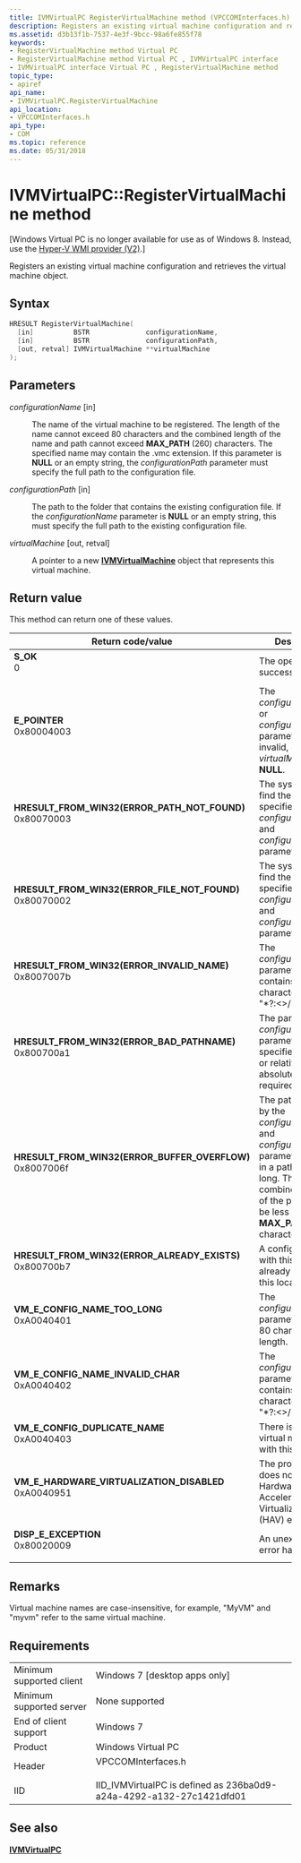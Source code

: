 ```yaml
---
title: IVMVirtualPC RegisterVirtualMachine method (VPCCOMInterfaces.h)
description: Registers an existing virtual machine configuration and retrieves the virtual machine object.
ms.assetid: d3b13f1b-7537-4e3f-9bcc-98a6fe855f78
keywords:
- RegisterVirtualMachine method Virtual PC
- RegisterVirtualMachine method Virtual PC , IVMVirtualPC interface
- IVMVirtualPC interface Virtual PC , RegisterVirtualMachine method
topic_type:
- apiref
api_name:
- IVMVirtualPC.RegisterVirtualMachine
api_location:
- VPCCOMInterfaces.h
api_type:
- COM
ms.topic: reference
ms.date: 05/31/2018
---
```


# IVMVirtualPC::RegisterVirtualMachine method

\[Windows Virtual PC is no longer available for use as of Windows 8. Instead, use the [Hyper-V WMI provider (V2)](/windows/desktop/HyperV_v2/windows-virtualization-portal).\]

Registers an existing virtual machine configuration and retrieves the virtual machine object.

## Syntax


```C++
HRESULT RegisterVirtualMachine(
  [in]          BSTR              configurationName,
  [in]          BSTR              configurationPath,
  [out, retval] IVMVirtualMachine **virtualMachine
);
```



## Parameters

<dl> <dt>

*configurationName* \[in\]
</dt> <dd>

The name of the virtual machine to be registered. The length of the name cannot exceed 80 characters and the combined length of the name and path cannot exceed **MAX\_PATH** (260) characters. The specified name may contain the .vmc extension. If this parameter is **NULL** or an empty string, the *configurationPath* parameter must specify the full path to the configuration file.

</dd> <dt>

*configurationPath* \[in\]
</dt> <dd>

The path to the folder that contains the existing configuration file. If the *configurationName* parameter is **NULL** or an empty string, this must specify the full path to the existing configuration file.

</dd> <dt>

*virtualMachine* \[out, retval\]
</dt> <dd>

A pointer to a new [**IVMVirtualMachine**](ivmvirtualmachine.md) object that represents this virtual machine.

</dd> </dl>

## Return value

This method can return one of these values.



| Return code/value                                                                                                                                                                            | Description                                                                                                                                                                                                       |
|----------------------------------------------------------------------------------------------------------------------------------------------------------------------------------------------|-------------------------------------------------------------------------------------------------------------------------------------------------------------------------------------------------------------------|
| <dl> <dt>**S\_OK**</dt> <dt>0</dt> </dl>                                                  | The operation was successful.<br/>                                                                                                                                                                          |
| <dl> <dt>**E\_POINTER**</dt> <dt>0x80004003</dt> </dl>                                    | The *configurationName* or *configurationPath* parameter is invalid, or *virtualMachine* is **NULL**.<br/>                                                                                                  |
| <dl> <dt>**HRESULT\_FROM\_WIN32(ERROR\_PATH\_NOT\_FOUND)**</dt> <dt>0x80070003</dt> </dl> | The system cannot find the path specified by the *configurationName* and *configurationPath* parameters.<br/>                                                                                               |
| <dl> <dt>**HRESULT\_FROM\_WIN32(ERROR\_FILE\_NOT\_FOUND)**</dt> <dt>0x80070002</dt> </dl> | The system cannot find the file specified by the *configurationName* and *configurationPath* parameters.<br/>                                                                                               |
| <dl> <dt>**HRESULT\_FROM\_WIN32(ERROR\_INVALID\_NAME)**</dt> <dt>0x8007007b</dt> </dl>    | The *configurationPath* parameter contains an invalid character (one of "\*?:<>/\|"").<br/>                                                                                                           |
| <dl> <dt>**HRESULT\_FROM\_WIN32(ERROR\_BAD\_PATHNAME)**</dt> <dt>0x800700a1</dt> </dl>    | The parameter *configurationPath* parameter specifies an empty or relative path. An absolute path is required.<br/>                                                                                         |
| <dl> <dt>**HRESULT\_FROM\_WIN32(ERROR\_BUFFER\_OVERFLOW)**</dt> <dt>0x8007006f</dt> </dl> | The path specified by the *configurationName* and *configurationPath* parameters results in a path that is too long. The combined length of the path must be less than **MAX\_PATH** (260) characters.<br/> |
| <dl> <dt>**HRESULT\_FROM\_WIN32(ERROR\_ALREADY\_EXISTS)**</dt> <dt>0x800700b7</dt> </dl>  | A configuration file with this name already exists at this location.<br/>                                                                                                                                   |
| <dl> <dt>**VM\_E\_CONFIG\_NAME\_TOO\_LONG**</dt> <dt>0xA0040401</dt> </dl>                | The *configurationName* parameter exceeds 80 characters in length.<br/>                                                                                                                                     |
| <dl> <dt>**VM\_E\_CONFIG\_NAME\_INVALID\_CHAR**</dt> <dt>0xA0040402</dt> </dl>            | The *configurationName* parameter contains an invalid character (one of "\*?:<>/\|\\"").<br/>                                                                                                         |
| <dl> <dt>**VM\_E\_CONFIG\_DUPLICATE\_NAME**</dt> <dt>0xA0040403</dt> </dl>                | There is already a virtual machine with this name.<br/>                                                                                                                                                     |
| <dl> <dt>**VM\_E\_HARDWARE\_VIRTUALIZATION\_DISABLED**</dt> <dt>0xA0040951</dt> </dl>     | The processor does not support Hardware Accelerated Virtualization (HAV) extensions.<br/>                                                                                                                   |
| <dl> <dt>**DISP\_E\_EXCEPTION**</dt> <dt>0x80020009</dt> </dl>                            | An unexpected error has occurred.<br/>                                                                                                                                                                      |



 

## Remarks

Virtual machine names are case-insensitive, for example, "MyVM" and "myvm" refer to the same virtual machine.

## Requirements



|                                     |                                                                                               |
|-------------------------------------|-----------------------------------------------------------------------------------------------|
| Minimum supported client<br/> | Windows 7 \[desktop apps only\]<br/>                                                    |
| Minimum supported server<br/> | None supported<br/>                                                                     |
| End of client support<br/>    | Windows 7<br/>                                                                          |
| Product<br/>                  | Windows Virtual PC<br/>                                                                 |
| Header<br/>                   | <dl> <dt>VPCCOMInterfaces.h</dt> </dl> |
| IID<br/>                      | IID\_IVMVirtualPC is defined as 236ba0d9-a24a-4292-a132-27c1421dfd01<br/>               |



## See also

<dl> <dt>

[**IVMVirtualPC**](ivmvirtualpc.md)
</dt> </dl>

 

